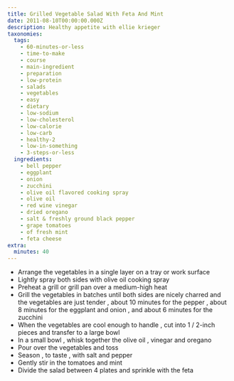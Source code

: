 ```yaml
---
title: Grilled Vegetable Salad With Feta And Mint
date: 2011-08-10T00:00:00.000Z
description: Healthy appetite with ellie krieger
taxonomies:
  tags:
    - 60-minutes-or-less
    - time-to-make
    - course
    - main-ingredient
    - preparation
    - low-protein
    - salads
    - vegetables
    - easy
    - dietary
    - low-sodium
    - low-cholesterol
    - low-calorie
    - low-carb
    - healthy-2
    - low-in-something
    - 3-steps-or-less
  ingredients:
    - bell pepper
    - eggplant
    - onion
    - zucchini
    - olive oil flavored cooking spray
    - olive oil
    - red wine vinegar
    - dried oregano
    - salt & freshly ground black pepper
    - grape tomatoes
    - of fresh mint
    - feta cheese
extra:
  minutes: 40
---
```

 - Arrange the vegetables in a single layer on a tray or work surface
 - Lightly spray both sides with olive oil cooking spray
 - Preheat a grill or grill pan over a medium-high heat
 - Grill the vegetables in batches until both sides are nicely charred and the vegetables are just tender , about 10 minutes for the pepper , about 8 minutes for the eggplant and onion , and about 6 minutes for the zucchini
 - When the vegetables are cool enough to handle , cut into 1 / 2-inch pieces and transfer to a large bowl
 - In a small bowl , whisk together the olive oil , vinegar and oregano
 - Pour over the vegetables and toss
 - Season , to taste , with salt and pepper
 - Gently stir in the tomatoes and mint
 - Divide the salad between 4 plates and sprinkle with the feta
